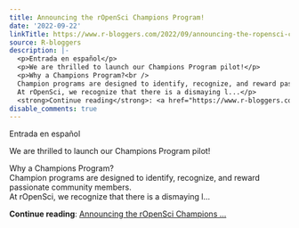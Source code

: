 ```yaml
---
title: Announcing the rOpenSci Champions Program!
date: '2022-09-22'
linkTitle: https://www.r-bloggers.com/2022/09/announcing-the-ropensci-champions-program/
source: R-bloggers
description: |-
  <p>Entrada en español</p>
  <p>We are thrilled to launch our Champions Program pilot!</p>
  <p>Why a Champions Program?<br />
  Champion programs are designed to identify, recognize, and reward passionate community members.<br />
  At rOpenSci, we recognize that there is a dismaying l...</p>
  <strong>Continue reading</strong>: <a href="https://www.r-bloggers.com/2022/09/announcing-the-ropensci-champions-program/">Announcing the rOpenSci Champions ...
disable_comments: true
---
```

<p>Entrada en español</p>
<p>We are thrilled to launch our Champions Program pilot!</p>
<p>Why a Champions Program?<br />
Champion programs are designed to identify, recognize, and reward passionate community members.<br />
At rOpenSci, we recognize that there is a dismaying l...</p>
<strong>Continue reading</strong>: <a href="https://www.r-bloggers.com/2022/09/announcing-the-ropensci-champions-program/">Announcing the rOpenSci Champions ...